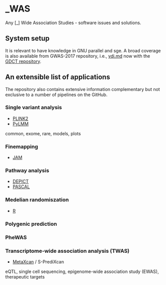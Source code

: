 # _WAS

Any [_] Wide Association Studies - software issues and solutions.

## System setup

It is relevant to have knowledge in GNU parallel and sge. A broad coverage is also available from GWAS-2017 repository, i.e., [vdi.md](https://github.com/jinghuazhao/GDCT/blob/master/vdi.md) now with the [GDCT repository](https://github.com/jinghuazhao/GDCT).

## An extensible list of applications

The repository also contains extensive information complementary but not exclusive to a number of pipelines on the GitHub.

### Single variant analysis

* [PLINK2](PLINK2)
* [PyLMM](PyLMM)

common, exome, rare, models, plots

### Finemapping

* [JAM](JAM)

### Pathway analysis

* [DEPICT](DEPICT)
* [PASCAL](PASCAL)

### Medelian randomiszation

* [R](R)

### Polygenic prediction

### PheWAS

### Transcriptome-wide association analysis (TWAS)

* [MetaXcan](MetaXcan) / S-PrediXcan

eQTL, single cell sequencing, epigenome-wide association study (EWAS), therapeutic targets
